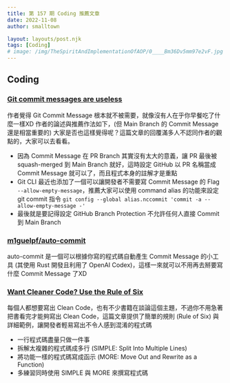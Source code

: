 ```yaml
---
title: 第 157 期 Coding 推薦文章
date: 2022-11-08
author: smalltown

layout: layouts/post.njk
tags: [Coding]
# image: /img/TheSpiritAndImplementationOfAOP/0____Bm36Dv5mm97e2vF.jpg
---
```


## Coding

<!-- summary -->
### [Git commit messages are useless](https://blog.trunk.io/git-commit-messages-are-useless-c2f3c46f678e)

作者覺得 Git Commit Message 根本就不被需要，就像沒有人在乎你早餐吃了什麼一樣XD 作者的論述與推薦作法如下，(但 Main Branch 的 Commit Message 還是相當重要的) 大家是否也這樣覺得呢？這篇文章的回覆滿多人不認同作者的觀點的，大家可以去看看。
<!-- summary -->

- 因為 Commit Message 在 PR Branch 其實沒有太大的意義，讓 PR 最後被 squash-merged 到 Main Branch 就好，這時設定 GitHub 以 PR 名稱當成 Commit Message 就可以了，而且程式本身的註解才是重點
- Git CLI 最近也添加了一個可以讓開發者不需要寫 Commit Message 的 Flag `--allow-empty-message`，推薦大家可以使用 command alias 的功能來設定 git commit 指令 `git config --global alias.nccommit 'commit -a --allow-empty-message -'`
- 最後就是要記得設定 GitHub Branch Protection 不允許任何人直接 Commit 到 Main Branch

### [m1guelpf/auto-commit](https://github.com/m1guelpf/auto-commit)

auto-commit 是一個可以根據你寫的程式碼自動產生 Commit Message 的小工具 (其使用 Rust 開發且利用了 OpenAI Codex)，這樣一來就可以不用再去掰要寫什麼 Commit Message 了XD

### [Want Cleaner Code? Use the Rule of Six](https://betterprogramming.pub/want-cleaner-code-use-the-rule-of-six-c21635ee2185)

每個人都想要寫出 Clean Code，也有不少書籍在談論這個主題，不過你不用急著把書看完才能夠寫出 Clean Code，這篇文章提供了簡單的規則 (Rule of Six) 與詳細範例，讓開發者輕易寫出不令人感到混淆的程式碼

- 一行程式碼盡量只做一件事
- 拆解太複雜的程式碼成多行 (SIMPLE: Split Into Multiple Lines)
- 將功能一樣的程式碼寫成函示 (MORE: Move Out and Rewrite as a Function)
- 多練習同時使用 SIMPLE 與 MORE 來撰寫程式碼